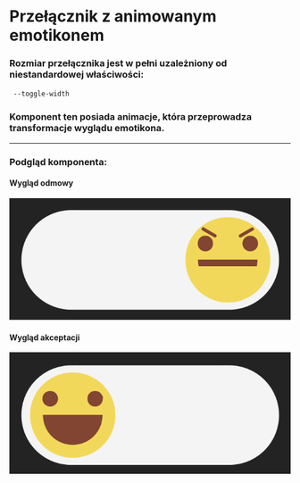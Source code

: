# Przełącznik z animowanym emotikonem
### Rozmiar przełącznika jest w pełni uzależniony od niestandardowej właściwości:
```css
 --toggle-width
```
### Komponent ten posiada animacje, która przeprowadza transformacje wyglądu emotikona.
---
### Podgląd komponenta:
#### Wygląd odmowy
![Compontent preview](https://github.com/Vorbert-Kruk/Emoticon-toggle/blob/master/preview%20images/emoticon_toggle_false.png?raw=true)
#### Wygląd akceptacji
![Compontent preview](https://github.com/Vorbert-Kruk/Emoticon-toggle/blob/master/preview%20images/emoticon_toggle_true.png?raw=true)
